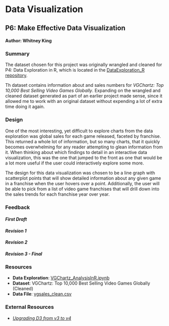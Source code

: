 # Data Visualization
## P6: Make Effective Data Visualization
#### Author: Whitney King

### Summary

The dataset chosen for this project was originally wrangled and cleaned for P4: Data Exploration in R, which is located in the [DataExploration_R repository](https://github.com/WhitneyOnTheWeb/DataExploration_R). 

Th dataset contains information about and sales numbers for *VGChartz: Top 10,000 Best Selling Video Games Globally*. Expanding on the wrangled and cleaned dataset generated as part of an earlier project made sense, since it allowed me to work with an original dataset without expending a lot of extra time doing it again. 

### Design

One of the most interesting, yet difficult to explore charts from the data exploration was global sales for each game released, faceted by franchise. This returned a whole lot of information, but so many charts, that it quickly becomes overwhelming for any reader attempting to glean information from it. When thinking about which findings to detail in an interactive data visualization, this was the one that jumped to the front as one that would be a lot more useful if the user could interactively explore some more.

The design for this data visualization was chosen to be a line graph with scatterplot points that will show detailed information
about any given game in a franchise when the user hovers over a point. Additionally, the user will be able to pick from a list of video game franchises that will drill down into the sales trends for each franchise year over year.

### Feedback

#### *First Draft*

#### *Revision 1*

#### *Revision 2*

#### *Revision 3 - Final*

### Resources

- **Data Exploration**:  [VGChartz_AnalysisInR.ipynb](https://github.com/WhitneyOnTheWeb/DataExploration_R/blob/master/VGCharts_AnalysisInR.ipynb)
- **Dataset**: VGChartz: Top 10,000 Best Selling Video Games Globally (Cleaned)
- **Data File**:  [vgsales_clean.csv](https://github.com/WhitneyOnTheWeb/DataExploration_R/blob/master/vgsales_clean.csv)

### External Resources

- [*Upgrading D3 from v3 to v4*](https://keithpblog.wordpress.com/2016/07/31/upgrading-d3-from-v3-to-v4/)
